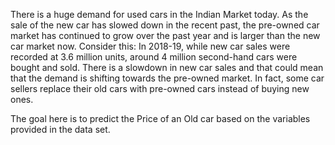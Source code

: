 There is a huge demand for used cars in the Indian Market today. As the sale of the new car has slowed down in the recent past, the pre-owned car market has continued to grow over the past year and is larger than the new car market now. Consider this: In 2018-19, while new car sales were recorded at 3.6 million units, around 4 million second-hand cars were bought and sold. There is a slowdown in new car sales and that could mean that the demand is shifting towards the pre-owned market. In fact, some car sellers replace their old cars with pre-owned cars instead of buying new ones.

The goal here is to predict the Price of an Old car based on the variables provided in the data set.
